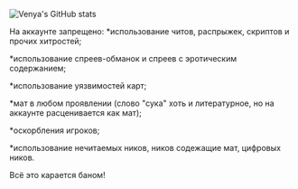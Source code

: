 ![Venya's GitHub stats](https://github-readme-stats.vercel.app/api?username=venya83&theme=radical_icons=true)

На аккаунте запрещено:
*использование читов, распрыжек, скриптов и прочих хитростей;

*использование спреев-обманок и спреев с эротическим содержанием;

*использование уязвимостей карт;

*мат в любом проявлении (слово "сука" хоть и литературное, но на аккаунте расценивается как мат);

*оскорбления игроков;

*использование нечитаемых ников, ников содежащие мат, цифровых ников.

Всё это карается баном!
